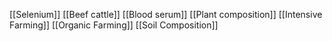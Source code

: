 [[Selenium]]
[[Beef cattle]]
[[Blood serum]]
[[Plant composition]]
[[Intensive Farming]]
[[Organic Farming]]
[[Soil Composition]]
